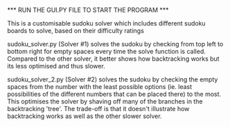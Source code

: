 *** RUN THE GUI.PY FILE TO START THE PROGRAM ***

This is a customisable sudoku solver which includes different sudoku boards to solve, based on their difficulty ratings

sudoku_solver.py (Solver #1) solves the sudoku by checking from top left to bottom right for empty spaces every time the solve function is called. Compared to the other solver, it better shows how backtracking works but its less optimised and thus slower.

sudoku_solver_2.py (Solver #2) solves the sudoku by checking the empty spaces from the number with the least possible options (ie. least possibilities of the different numbers that can be placed there) to the most. This optimises the solver by shaving off many of the branches in the backtracking 'tree'. The trade-off is that it doesn't illustrate how backtracking works as well as the other slower solver.